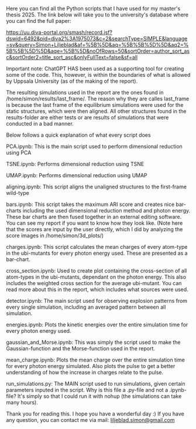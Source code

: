 Here you can find all the Python scripts that I have used for my master's thesis 2025. The link below will take you to the university's database where you can find the full paper:

https://uu.diva-portal.org/smash/record.jsf?dswid=6492&pid=diva2%3A1975073&c=2&searchType=SIMPLE&language=sv&query=Simon+Liljeblad&af=%5B%5D&aq=%5B%5B%5D%5D&aq2=%5B%5B%5D%5D&aqe=%5B%5D&noOfRows=50&sortOrder=author_sort_asc&sortOrder2=title_sort_asc&onlyFullText=false&sf=all

Important note: 
ChatGPT HAS been used as a supporting tool for creating some of the code. This, however, is within the boundaries of what is allowed by Uppsala University (as of the making of the report).

The resulting simulations used in the report are the ones found in /home/simon/results/last_frame/. The reason why they are calles last_frame is because the last frame of the equilibrium simulations were used for the static structures, which were then aligned. All other structures found in the results-folder are either tests or are results of simulations that were conducted in a bad manner.

Below follows a quick explanation of what every script does

PCA.ipynb: 
This is the main script used to perform dimensional reduction using PCA

TSNE.ipynb: 
Performs dimensional reduction using TSNE

UMAP.ipynb: 
Performs dimensional reduction using UMAP

aligning.ipynb: 
This script aligns the unaligned structures to the first-frame wild-type

bars.ipynb: 
This script takes the maximum ARI score and creates nice bar-charts including the used dimensional reduction method and photon energy. These bar charts are then fused together in an external editing software. You can see my report if you want to know how they look like.
(Note here that the scores are input by the user directly, which I did by analyzing the score images in /home/simon/3d_plots/)

charges.ipynb: 
This script calculates the mean charges of every atom-type in the ubi-mutants for every photon energy used. These are presented as a bar-chart.

cross_section.ipynb: 
Used to create plot containing the cross-section of all atom-types in the ubi-mutants, dependant on the photon energy. This also includes the weighted cross section for the average ubi-mutant. You can read more about this in the report, which includes what sources were used.

detector.ipynb: 
The main script used for observing explosion patterns from every single simulation, including an averaged pattern between all simulation.

energies.ipynb: 
Plots the kinetic energies over the entire simulation time for every photon energy used.

gaussian_and_Morse.ipynb: 
This was simply the script used to make the Gaussian-function and the Morse-function used in the report.

mean_charge.ipynb: 
Plots the mean charge over the entire simulation time for every photon energy simulated. Also plots the pulse to get a better understanding of how the increase in charges relate to the pulse.

run_simulations.py: 
The MAIN script used to run simulations, given certain parameters inputed in the script. Why is this file a .py-file and not a .ipynb-file? It's simply so that I could run it with nohup (the simulations can take many hours).

Thank you for reading this. I hope you have a wonderful day :)
If you have any question, you can contact me via mail: liljeblad.simon@gmail.com
